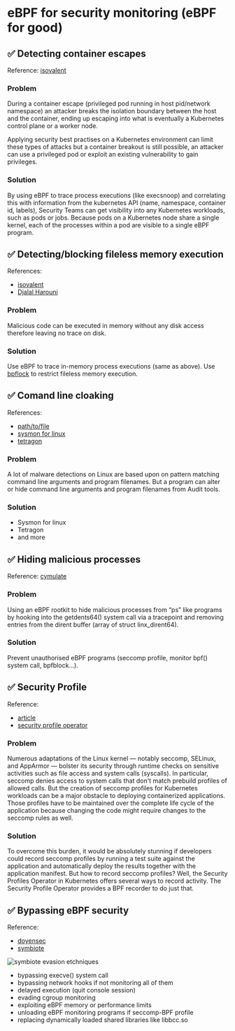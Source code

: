 # eBPF for security monitoring (eBPF for good)

## ✅ Detecting container escapes

Reference: [isovalent](https://isovalent.com/blog/post/2021-11-container-escape/)

### Problem

During a container escape (privileged pod running in host pid/network namespace) an attacker breaks the isolation boundary between the host and the container, 
ending up escaping into what is eventually a Kubernetes control plane or a worker node.

Applying security best practises on a Kubernetes environment can limit these types of attacks but a container breakout is still possible, 
an attacker can use a privileged pod or exploit an existing vulnerability to gain privileges.

### Solution

By using eBPF to trace process executions (like execsnoop) and correlating this with information from the kubernetes API (name, namespace, container id, labels), 
Security Teams can get visibility into any Kubernetes workloads, such as pods or jobs. 
Because pods on a Kubernetes node share a single kernel, each of the processes within a pod are visible to a single eBPF program.

## ✅ Detecting/blocking fileless memory execution

References: 
- [isovalent](https://isovalent.com/blog/post/2021-11-container-escape/)
- [Djalal Harouni](https://djalal.opendz.org/post/ebpf-block-linux-fileless-payload-execution-with-bpf-lsm/)

### Problem

Malicious code can be executed in memory without any disk access therefore leaving no trace on disk.

### Solution

Use eBPF to trace in-memory process executions (same as above).
Use [bpflock](https://github.com/linux-lock/bpflock/blob/main/docs/process-protections.md) to restrict fileless memory execution.

## ✅ Comand line cloaking

References:
- [path/to/file](https://blog.tofile.dev/2022/01/04/sysmonlinux.html)
- [sysmon for linux](https://github.com/Sysinternals/SysmonForLinux)
- [tetragon](https://blog.tofile.dev/2022/08/04/tetragon.html)


### Problem

A lot of malware detections on Linux are based upon on pattern matching command line arguments and program filenames. 
But a program can alter or hide command line arguments and program filenames from Audit tools.

### Solution

- Sysmon for linux
- Tetragon
- and more


## ✅ Hiding malicious processes

Reference: [cymulate](https://cymulate.com/blog/ebpf_hacking/)

### Problem

Using an eBPF rootkit to hide malicious processes from “ps” like programs by hooking into the getdents64() system call via a tracepoint
and removing entries from the dirent buffer (array of struct linx_dirent64).

### Solution

Prevent unauthorised eBPF programs (seccomp profile, monitor bpf() system call, bpfblock...).


## ✅ Security Profile

Reference: 
- [article](https://developers.redhat.com/articles/2021/12/16/secure-your-kubernetes-deployments-ebpf)
- [security profile operator](https://github.com/kubernetes-sigs/security-profiles-operator)

### Problem

Numerous adaptations of the Linux kernel — notably seccomp, SELinux, and AppArmor — bolster its security through runtime checks on sensitive activities such as file access and system calls (syscalls). In particular, seccomp denies access to system calls that don't match prebuild profiles of allowed calls. But the creation of seccomp profiles for Kubernetes workloads can be a major obstacle to deploying containerized applications. Those profiles have to be maintained over the complete life cycle of the application because changing the code might require changes to the seccomp rules as well.

### Solution

To overcome this burden, it would be absolutely stunning if developers could record seccomp profiles by running a test suite against the application and automatically deploy the results together with the application manifest. But how to record seccomp profiles? Well, the Security Profiles Operator in Kubernetes offers several ways to record activity. The Security Profile Operator provides a BPF recorder to do just that.


## ✅ Bypassing eBPF security

Reference: 
- [doyensec](https://blog.doyensec.com/2022/10/11/ebpf-bypass-security-monitoring.html)
- [symbiote](https://medium.com/geekculture/symbiote-a-nearly-undetectable-linux-malware-fcf4f4e13b4f)

![symbiote evasion etchniques](https://miro.medium.com/max/720/1*49yvN_X_uWOgmfTRaA2h0w.webp)

- bypassing execve() system call
- bypassing network hooks if not monitoring all of them
- delayed execution (quit console session)
- evading cgroup monitoring
- exploiting eBPF memory or performance limits
- unloading eBPF monitoring programs if seccomp-BPF profile
- replacing dynamically loaded shared libraries like libbcc.so